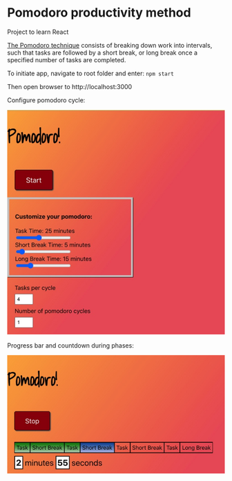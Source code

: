 # Pomodoro productivity method

Project to learn React

[The Pomodoro technique](https://en.wikipedia.org/wiki/Pomodoro_Technique) consists of breaking down work into intervals, such that tasks are followed by a short break, or long break once a specified number of tasks are completed.

To initiate app, navigate to root folder and enter:
`npm start`

Then open browser to http://localhost:3000

Configure pomodoro cycle:

![screenshot_1](https://raw.githubusercontent.com/allisonmerth/pomodoro/master/screenshots/pomodoro_1.jpg)

Progress bar and countdown during phases:

![screenshot_2](https://raw.githubusercontent.com/allisonmerth/pomodoro/master/screenshots/pomodoro_2.jpg)
